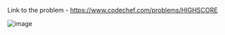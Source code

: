 Link to the problem - https://www.codechef.com/problems/HIGHSCORE


![image](https://user-images.githubusercontent.com/57552973/229276399-f9e1cec3-0922-4ee4-9b07-db2838e0e716.png)
